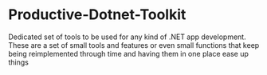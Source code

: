 # Productive-Dotnet-Toolkit
Dedicated set of tools to be used for any kind of .NET app development. These are a set of small tools and features or even small functions that keep being reimplemented through time and having them in one place ease up things

